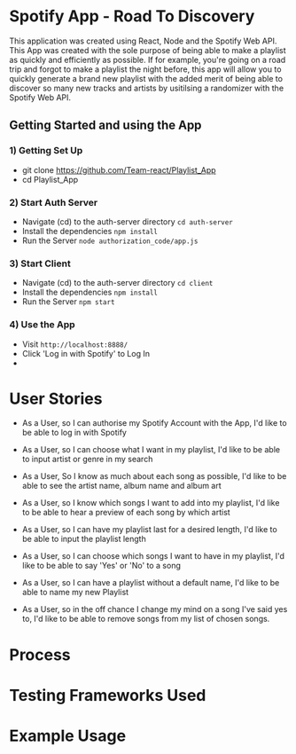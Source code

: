 # Spotify App - Road To Discovery 

This application was created using React, Node and the Spotify Web API. This App was created with the sole purpose of being able to make a playlist as quickly and efficiently as possible. If for example, you're going on a road trip and forgot to make a playlist the night before, this app will allow you to quickly generate a brand new playlist with the added merit of being able to discover so many new tracks and artists by usitilsing a randomizer with the Spotify Web API.

## Getting Started and using the App

### 1) Getting Set Up 

- git clone https://github.com/Team-react/Playlist_App
- cd Playlist_App

### 2)  Start Auth Server
- Navigate (cd) to the auth-server directory `cd auth-server`
- Install the dependencies `npm install`
- Run the Server `node authorization_code/app.js`

### 3)  Start Client
- Navigate (cd) to the auth-server directory `cd client`
- Install the dependencies `npm install`
- Run the Server `npm start`

### 4)  Use the App
- Visit `http://localhost:8888/`
- Click 'Log in with Spotify' to Log In
- 

# User Stories
  
- As a User, 
  so I can authorise my Spotify Account with the App,
  I'd like to be able to log in with Spotify

- As a User, 
  so I can choose what I want in my playlist,
  I'd like to be able to input artist or genre in my search

- As a User, 
  So I know as much about each song as possible, 
  I'd like to be able to see the artist name, album name and album art

- As a User,
  so I know which songs I want to add into my playlist,
  I'd like to be able to hear a preview of each song by which artist

- As a User,
  so I can have my playlist last for a desired length,
  I'd like to be able to input the playlist length

- As a User, 
  so I can choose which songs I want to have in my playlist,
  I'd like to be able to say 'Yes' or 'No' to a song

- As a User, 
  so I can have a playlist without a default name,
  I'd like to be able to name my new Playlist

- As a User, 
  so in the off chance I change my mind on a song I've said yes to,
  I'd like to be able to remove songs from my list of chosen songs.

# Process



# Testing Frameworks Used 



# Example Usage